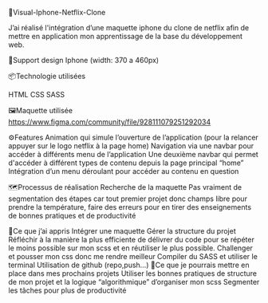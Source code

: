 📱Visual-Iphone-Netflix-Clone

J’ai réalisé l'intégration d’une maquette iphone du clone de netflix afin de mettre en application mon apprentissage de la base du développement web.


📏Support design
Iphone (width: 370 a 460px)


📦Technologie utilisées

HTML
CSS
SASS

🖼️Maquette utilisée 
https://www.figma.com/community/file/928111079251292034

⚙️Features
Animation qui simule l’ouverture de l’application (pour la relancer appuyer sur le logo netflix à la page home)
Navigation via une navbar  pour accéder à différents menu de l’application
Une deuxième navbar qui permet d'accéder à différent types de contenu depuis la page principal “home”
Intégration d’un menu déroulant pour accéder au contenu en question

🗺️Processus de réalisation
Recherche de la maquette
Pas vraiment de segmentation des étapes car tout premier projet donc champs libre pour prendre la température, faire des erreurs pour en tirer des enseignements de bonnes pratiques et de productivité 


🧠Ce que j’ai appris
Intégrer une maquette
Gérer la structure du projet
Réfléchir à la manière la plus efficiente de délivrer du code pour se répéter le moins possible sur mon scss et en réutiliser le plus possible.
Challenger et pousser mon css donc me rendre meilleur
Compiler du SASS et utiliser le terminal
Utilisation de github (repo,push…)
💭Ce que je pourrais mettre en place dans mes prochains projets
Utiliser les bonnes pratiques de structure de mon projet et la logique “algorithmique” d’organiser mon scss
Segmenter les tâches pour plus de productivité
